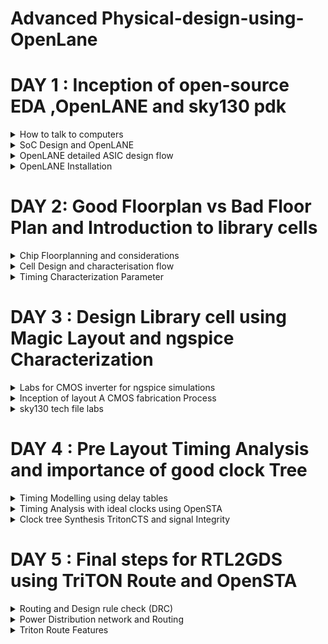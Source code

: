 # Advanced Physical-design-using-OpenLane


#  DAY 1 : Inception of open-source EDA ,OpenLANE and sky130 pdk

<details>
  <summary>
      How to talk to computers
  </summary>
  
  The QFN-48 package is a type of surface-mount integrated circuit (IC) package that is used in various electronic devices, including some Arduino-compatible microcontrollers and other components. "QFN" stands for "Quad Flat No-Lead," which describes the package's physical characteristics. Here's what some of these terms mean:

 **1. Quad:** The package has four sides or corners, typically with a lead or pad on each corner.

 **2. Flat:** The package has a flat bottom, which makes it suitable for surface-mount soldering onto a printed circuit board (PCB).

 **3. No-Lead:** Unlike traditional dual in-line packages (DIP) or surface-mount packages with visible leads or pins, QFN packages have no visible external leads or pins. Instead, they have small metal pads on the bottom of the package.

**4. 48:** The "48" in QFN-48 refers to the total number of pads or leads on the package. These pads are used for electrical connections between the IC and the PCB.

Arduino is an open-source electronics platform that uses a variety of microcontrollers. The choice of IC package depends on the specific microcontroller used on the Arduino board or module. Some Arduino-compatible boards may use microcontrollers in QFN-48 packages, among other package types.

The following figure shows the internal structure of the chip.

![Screenshot from 2023-09-16 18-23-07](https://github.com/Vartika-iiitb/Physical-design-using-OpenLane/assets/140998716/c7944e6a-764d-4a44-8cf2-ed59244fe561)

Inside a chip, you can find various components and structures, including:

**1. Pads:** Pads are the external connections on a chip. They are the interface between the chip and the external world. Pads can include input and output pins for connecting to other electronic components or devices, power supply pins for providing voltage to the chip, and ground pins for electrical reference.

**2. Core:** The core of a chip typically refers to the central processing unit (CPU) or the primary computational engine. In the context of microprocessors or microcontrollers, the core contains the arithmetic logic unit (ALU), control unit, and registers responsible for executing instructions and performing computations.

**3.  Die:** The term "die" refers to the individual silicon chip that is fabricated on a semiconductor wafer during the manufacturing process. A semiconductor wafer typically contains multiple identical dies, each of which can be cut out and packaged as a separate integrated circuit.

**4. RISC-V SoC:** A RISC-V System-on-Chip (SoC) is an integrated circuit that incorporates the RISC-V instruction set architecture (ISA) as its CPU core. RISC-V is an open-source and customizable ISA, and RISC-V SoCs are designed to meet specific application requirements, often including CPU cores, memory, peripherals, and I/O interfaces, all on a single chip.

**5. PLL (Phase-Locked Loop):** A PLL is a circuit within a chip that generates stable and precisely controlled clock signals. PLLs are crucial for synchronizing various components of a chip, ensuring that they operate at the correct frequencies and phases.

**6. DAC (Digital-to-Analog Converter):** A DAC is a circuit within a chip that converts digital signals (binary data) into analog voltages or currents. DACs are commonly used in audio applications, communication systems, and many other contexts where analog signals are required.

These components work together to enable the chip to perform its intended functions. The specific components and their configurations can vary significantly depending on the type and purpose of the chip. For example, a microcontroller chip may have a CPU core, memory, I/O ports, and analog-to-digital converters (ADCs) in addition to the components mentioned above, while a custom ASIC (Application-Specific Integrated Circuit) might have a completely different set of components tailored to a specific task or application.

**Introduction to RisC-V**

RISC-V (pronounced "risk-five") is an open-source instruction set architecture (ISA) for designing and building computer processors and related hardware components. It's named after the "Reduced Instruction Set Computing" (RISC) philosophy, which aims to simplify processor designs by using a smaller set of instructions that execute quickly and efficiently.

![Screenshot from 2023-09-16 18-36-36](https://github.com/Vartika-iiitb/Physical-design-using-OpenLane/assets/140998716/efe64a42-2531-4f17-86d4-cc9c5940bfa0)

**From Software Applications to Hardware**
  
In the realm of software applications, tasks are executed by the central processing unit (CPU) of a computer or device. Software programs provide instructions for the CPU to follow, and the CPU performs calculations, data processing, and various other operations based on these instructions. While software is flexible and can be updated easily, it may not always provide the highest level of performance or efficiency, especially for demanding or specialized tasks.

The benefits of this transition from software to hardware include faster execution of tasks, lower power consumption, and the ability to handle specialized workloads with greater efficiency. However, it also means that the functionality is fixed and less adaptable compared to software, which can be updated or changed more easily.

The Figure shown below shows the representation :

![Screenshot from 2023-09-16 18-40-16](https://github.com/Vartika-iiitb/Physical-design-using-OpenLane/assets/140998716/e4bc8336-ee32-4fff-b742-5c0a56dcbcf3)
</details>
<details>
  <summary>
SoC Design and OpenLANE
  </summary>
  
System-on-Chip (SoC) design is the process of creating integrated circuits that incorporate multiple electronic components, including microprocessors, memory, input/output interfaces, and more, all on a single chip. SoCs are used in a wide range of electronic devices, from smartphones and tablets to embedded systems and IoT devices.

OpenLANE is an open-source framework for designing digital ASICs (Application-Specific Integrated Circuits). It is a complete RTL (Register-Transfer Level) to GDSII (Graphic Data System II) flow for designing ASICs using open-source tools and libraries. Here's how OpenLANE relates to SoC design:
Design Flow: OpenLANE provides a comprehensive design flow for creating ASICs, which can include components like CPU cores, memory blocks, and various other digital circuits. The design flow covers the entire process, from specifying the chip's architecture in RTL code (usually written in hardware description languages like Verilog or VHDL) to producing the final GDSII layout for fabrication.

**1. Open Source:** One of the key features of OpenLANE is its open-source nature. This means that the entire design flow, including synthesis, placement, routing, and physical design steps, can be performed using freely available and community-supported tools and libraries. This openness reduces the barriers to entry for ASIC design and promotes collaboration within the hardware design community.

**2. Automated and Scriptable:** OpenLANE incorporates a wide range of automation and scripting capabilities. It can automate many of the tedious and error-prone tasks involved in ASIC design, such as synthesis, place and route, and optimization. Users can customize and script the flow to suit their specific requirements.

**3. Standard Cells and Libraries:** OpenLANE leverages standard cell libraries, which are collections of pre-designed and characterized digital logic cells (like AND gates, flip-flops, etc.) that are readily available for use in ASIC design. It also supports standard cell libraries from various foundries, allowing designers to target different fabrication technologies.

**4. OpenROAD Integration:** OpenLANE is part of the OpenROAD project, which aims to develop an open-source and automated RTL-to-GDSII digital ASIC design flow. OpenROAD includes tools for optimization, placement, and routing, and OpenLANE utilizes these tools to streamline the design process further.

**5. Community and Collaboration:** The open-source nature of OpenLANE encourages collaboration among hardware designers, researchers, and engineers. It has a growing user community, and contributions from various individuals and organizations are welcomed.

In summary, OpenLANE is a powerful open-source tool that simplifies the process of designing ASICs, including SoCs. It provides a complete and automated design flow, making it accessible to a broader range of users and promoting innovation in digital hardware design. This tool has the potential to accelerate the development of custom SoCs and other digital ASICs for a variety of applications.

![Screenshot from 2023-09-16 19-05-11](https://github.com/Vartika-iiitb/Physical-design-using-OpenLane/assets/140998716/3f4ede54-22ba-486b-a214-e573dd3dfdd8)

**1 RTL IP's(Register Transfer Level Intellectual Property)**
RTL IPs, or Register-Transfer Level Intellectual Properties, are pre-designed and pre-verified building blocks or functional modules for use in digital integrated circuit (IC) design. These IPs are created at the register-transfer level (RTL), which is a level of abstraction in hardware description languages like Verilog and VHDL that represents the behavior of a digital circuit in terms of registers and data transfers between them. RTL IPs are used to accelerate the design and development of complex digital systems and integrated circuits. RTL IPs significantly reduce development time and effort by providing verified and reusable building blocks for digital IC design. They are widely used in various industries, including consumer electronics, telecommunications, automotive, and industrial automation, to accelerate the design of complex digital systems and reduce time-to-market.

**2. EDA TOOLS**
EDA (Electronic Design Automation) tools are a category of software applications and tools used by electrical engineers and integrated circuit (IC) designers to design, simulate, verify, and analyze electronic systems and integrated circuits. These tools play a crucial role in the development and optimization of electronic hardware, ranging from individual components to complex systems. EDA tools are used in various stages of the design process, from concept to fabrication. EDA tools are indispensable in modern electronics design, as they streamline the design process, reduce design iterations, and help ensure the reliability and performance of electronic systems and integrated circuits. The choice of EDA tools depends on the specific requirements of the design project and the target application.

**3. PDK**
PDK stands for "Process Design Kit." It is a critical component in the development of integrated circuits (ICs) and refers to a collection of files, data, and models provided by a semiconductor foundry or manufacturing facility. The PDK serves as a bridge between the design tools and the foundry's fabrication process, enabling chip designers to create layouts and simulations that are compatible with the manufacturing process.

Here are the key components and functions of a Process Design Kit (PDK) in VLSI design:

**1.Technology Data:** The PDK includes detailed information about the foundry's manufacturing process, such as the specific fabrication steps, the materials used, and the electrical characteristics of the transistors and interconnects. This data is essential for designing circuits that will function correctly when fabricated.

**2. Design Rules:** Design rules are a set of constraints and guidelines that dictate how various elements of the chip (e.g., transistors, interconnects, and other structures) should be placed and sized to ensure manufacturability. The PDK provides design rule documents and data to help designers adhere to these constraints.

**3. Device Models:** PDKs include models for various electronic devices, such as transistors, diodes, and capacitors. These models describe how these devices behave electrically under different conditions, allowing designers to simulate and analyze the performance of their circuits accurately.

**4. Library Cells:** The PDK includes a library of standard cells, which are pre-designed building blocks commonly used in chip design. These cells include logic gates, flip-flops, multiplexers, and other components. Designers can use these cells to create their custom digital circuits.

The figure shown below depicts the flow:

![Screenshot from 2023-09-16 19-05-17](https://github.com/Vartika-iiitb/Physical-design-using-OpenLane/assets/140998716/698b6b22-612a-4e4c-b6d3-15c03b3a593b)


**Simplified RTL2GDS Flow**
The RTL2GDS (Register-Transfer Level to Graphic Data System) flow is a series of steps and processes involved in the design and manufacturing of integrated circuits (ICs). This flow takes a digital design described at the RTL (Register-Transfer Level) and transforms it into a physical layout that can be fabricated as an actual chip. Here are the key steps and components of the RTL2GDS flow:

**1. RTL Design:** The RTL design phase involves creating a high-level description of the digital circuit using hardware description languages (HDLs) like Verilog or VHDL. This description captures the functional behavior of the circuit, including the relationships between registers and data transfers.

**2. Synthesis:** In the synthesis step, the RTL code is transformed into a gate-level representation. Logic synthesis tools take the RTL description and map it to standard cells from a library (PDK, or Process Design Kit) provided by the semiconductor foundry. The output is a netlist that specifies how standard cells are interconnected.

**3. Floor Planning:** Floor planning involves determining the physical placement of various functional blocks within the chip. It considers factors like the size and aspect ratio of the chip, the location of the input/output (I/O) pads, and the placement of major components.

**4. Placement:** Placement tools take the synthesized netlist and assign specific locations for each standard cell on the chip. The goal is to optimize for factors like area, power, and signal delay.

**5. Clock Tree Synthesis (CTS):** CTS tools create a clock distribution network that ensures all flip-flops and registers receive a stable and synchronized clock signal. Clock skew (variation in clock arrival times) is minimized to maintain timing integrity.

**6. Routing:** The routing step involves determining how to connect the various components and standard cells while adhering to design rules and constraints. This process creates the physical wires (metal layers) that carry signals between different parts of the chip.

**7. Design for Manufacturing (DFM):** DFM techniques are employed to ensure that the chip design is manufacturable. This includes checks for lithography issues, density violations, and other manufacturing-related concerns.

**8. Static Timing Analysis (STA):** STA tools analyze the timing of the chip's paths to ensure that they meet the required performance specifications. Timing violations are flagged and resolved during this phase.

**9. Physical Verification:** Physical verification tools perform checks to ensure that the chip layout complies with design rules and specifications. This includes checks for design rule violations, antenna effects, and other physical issues.

**10. GDSII Generation:** GDSII is a standard file format used to represent the final chip layout in a graphical form. GDSII files are generated from the layout data.

**11. Tapeout:** The final GDSII files are submitted to the semiconductor foundry for fabrication. This step involves preparing the data for photolithography and the manufacturing process.

**12. Mask Generation:** The foundry uses the GDSII data to create photomasks, which are used to pattern the chip's layers during the semiconductor manufacturing process.

**13. Manufacturing:** The semiconductor fabrication process involves multiple steps, including photolithography, etching, implantation, and more, to create the physical silicon wafer with the desired integrated circuits.

**14. Packaging and Testing:** Once the wafers are manufactured, they are diced into individual chips, packaged, and tested to ensure functionality and quality.

The RTL2GDS flow is a complex and highly specialized process that requires expertise in digital design, semiconductor physics, and manufacturing. It is a critical part of bringing digital designs to life as physical integrated circuits used in various electronic devices and systems.

![Screenshot from 2023-09-17 02-20-53](https://github.com/Vartika-iiitb/Physical-design-using-OpenLane/assets/140998716/b16c3eda-7a5b-47e8-8127-478a143f9ba0)

</details>

<details>
  <summary>
    OpenLANE detailed ASIC design flow
  </summary>
  
OpenLane is an open-source RTL-to-GDSII (Register-Transfer Level to Graphic Data System) flow, which is a complete toolchain for designing and manufacturing integrated circuits. OpenLane automates many of the steps involved in ASIC (Application-Specific Integrated Circuit) design, such as synthesis, placement, routing, and physical verification. It's part of the broader open-source hardware movement and is designed to make ASIC design more accessible and affordable.
  On the other hand, Strive chipsets are a family of RISC-V System on Chips (SoCs) designed using the SkyWater 130nm process. RISC-V is an open standard instruction set architecture (ISA) based on established reduced instruction set computer (RISC) principles.


  striVe SoC family:
  
  ![Screenshot from 2023-09-17 02-40-28](https://github.com/Vartika-iiitb/Physical-design-using-OpenLane/assets/140998716/221b6c67-4454-4fcb-bdf7-5ae595b0b19f)

OpenLANE ASIC Flow:

1. RTL Synthesis, Technology Mapping, and Formal Verification:
Tools: Yosys (for RTL synthesis), ABC (for technology mapping and formal verification).

Static Timing Analysis:
Tool: OpenSTA (for static timing analysis).

Floor Planning:
Tools: init_fp (initial floorplanning), ioPlacer (I/O placement), pdn (power distribution network planning), tapcell (tap cell insertion).

Placement:
Tools: RePLace (global placement), Resizer (optional for resizing cells), OpenPhySyn (formerly used for placement), OpenDP (detailed placement).

Clock Tree Synthesis:
Tool: TritonCTS (for clock tree synthesis).

Fill Insertion:
Tools: OpenDP (for filler placement).

Routing:
Global Routing: FastRoute or CU-GR (formerly used).
Detailed Routing: TritonRoute (for detailed routing) or DR-CU (formerly used).

SPEF Extraction:
Tools: OpenRCX (or SPEF-Extractor, formerly used) for Standard Parasitic Exchange Format (SPEF) extraction.

GDSII Streaming Out:
Tools: Magic and KLayout (for viewing and editing GDSII files).

Design Rule Checking (DRC) Checks:
Tools: Magic and KLayout (for DRC checks).

Layout vs. Schematic (LVS) Check:
Tool: Netgen (for LVS checks).

Antenna Checks:
Tool: Magic (for antenna checks).

Circuit Validity Checker:
Tool: CVC (for circuit validity checking).

These open-source tools, when used collectively, provide a complete and automated ASIC design and verification flow through OpenLane.

The fig shown below depicts the OpenLANE ASIC Flow:

![Screenshot from 2023-09-17 02-51-28](https://github.com/Vartika-iiitb/Physical-design-using-OpenLane/assets/140998716/6edc6730-1a1c-4ebd-8ef9-942f6d899c2c)

</details>
<details>
  <summary>
    OpenLANE Installation
  </summary>
  
**Steps to Install OpenLANE**

  ```
  cd $HOME
sudo apt-get update
sudo apt-get upgrade
sudo apt install -y build-essential python3 python3-venv python3-pip make git

```
Invoking OpenLANE
```


cd ~/OpenLane
make mount
./flow.tcl -interactive
package require openlane 0.9
prep -design picorv32a
run_synthesis

```

Steps to install docker:

```
sudo apt-get remove docker docker-engine docker.io containerd runc
# Installation of requirements
sudo apt-get update
sudo apt-get install \
   ca-certificates \
   curl \
   gnupg \
   lsb-release
# Add the keyrings of docker
sudo mkdir -p /etc/apt/keyrings
curl -fsSL https://download.docker.com/linux/ubuntu/gpg | sudo gpg --dearmor -o /etc/apt/keyrings/docker.gpg
# Add the package repository
echo \
   "deb [arch=$(dpkg --print-architecture) signed-by=/etc/apt/keyrings/docker.gpg] https://download.docker.com/linux/ubuntu \
   $(lsb_release -cs) stable" | sudo tee /etc/apt/sources.list.d/docker.list > /dev/null
# Update the package repository
sudo apt-get update

# Install Docker
sudo apt-get install docker-ce docker-ce-cli containerd.io docker-compose-plugin

# Check for installation
sudo docker run hello-world

```

Fig below shows the installation:

![Screenshot from 2023-09-17 11-44-41](https://github.com/Vartika-iiitb/Physical-design-using-OpenLane/assets/140998716/8dbe291f-7c57-4d8d-b984-b4cebaa73def)

For run synthesis:
![Screenshot from 2023-09-17 11-47-07](https://github.com/Vartika-iiitb/Physical-design-using-OpenLane/assets/140998716/cb22d155-1f26-4e7b-9cb5-0b8d70d469d8)

</details>

# DAY 2: Good Floorplan vs Bad Floor Plan and Introduction to library cells
<details>
  <summary>
    Chip Floorplanning and considerations
  </summary>
  
   **Core**
   The width of the core typically refers to the physical size or dimensions of the central processing unit (CPU) or processor core within a microchip. It is usually measured in nanometers (nm) or micrometers (µm). For example, you might hear about a "14nm core" or a "7nm core," indicating the feature size of the core's transistors.
The height of the core is not commonly referred to in the same way as the width. Instead, the core's size is usually described in terms of its area, which is determined by multiplying its width and height.

**Die**
The width of the die is typically the physical measurement of the semiconductor wafer after all the individual ICs (integrated circuits) have been fabricated on it but before they are cut apart. Die widths can vary significantly depending on the specific manufacturing process and the design of the chips being produced. They can range from a few millimeters to several centimeters or more.

Similar to the core, the height of the die is not a common parameter of discussion. Instead, the die's size is often described in terms of its area, which is the product of its width and height.

The fig shown below shows the representation:

![Screenshot from 2023-09-17 13-02-05](https://github.com/Vartika-iiitb/Physical-design-using-OpenLane/assets/140998716/8d6550e2-42b0-4a7c-bc3e-2a174ba60046)

  **Utilization Factor**
  
  In the context of ASIC (Application-Specific Integrated Circuit) design, the term "utilization factor" refers to the ratio of the occupied area of the chip to the total available silicon area on the semiconductor wafer. It is often expressed as a percentage. The utilization factor provides insight into how efficiently the chip's resources, including logic gates, memory cells, and other components, are used within the available silicon real estate.

Here's how to calculate the utilization factor:

Utilization Factor (%) = (Occupied Silicon Area / Total Silicon Area) x 100

Fig below shows the utilization Factor:

![Screenshot from 2023-09-17 12-55-02](https://github.com/Vartika-iiitb/Physical-design-using-OpenLane/assets/140998716/070e4c6f-1a28-4249-b3ce-e42b5317a3e4)



**Aspect ratio**
 Aspect ratio will decide the size and shape of the chip. It is the ratio between horizontal routing resources to vertical routing resources (or) ratio of height and width. Aspect ratio = width/height.Aspect ratio of 1 signifies that the die is of square shape and any other value other than 1 signifies that the die is rectangular shape.

 **Preplaced cells**
 Preplaced cells, often referred to as "macrocells" or "hard macros," are fixed or predefined blocks of logic or functional units within the layout of an integrated circuit (IC) or an ASIC (Application-Specific Integrated Circuit). Unlike standard cells, which are synthesized and placed automatically during the design process, preplaced cells are manually positioned and sized by the chip designer. These cells are typically used for specific, well-defined functions and are placed in critical areas of the chip layout to meet certain design objectives.Pre-placed cells are often used for critical components of a design, such as memory blocks, analog modules, or specialized digital circuits that need to be precisely located to meet performance, power, or area constraints. Placing them manually ensures that they are in the optimal positions for meeting these requirements.In large and complex chip designs, pre-placed cells can be used to create a hierarchical structure, where certain functional blocks or subsystems are pre-placed and interconnected. This approach simplifies the overall design process and allows for better management of the design's complexity.

![Screenshot from 2023-09-17 14-31-18](https://github.com/Vartika-iiitb/Physical-design-using-OpenLane/assets/140998716/56defa42-ed58-486a-ab7b-0eefb33bebe4)

**Decoupling Capacitor**

![Screenshot from 2023-09-17 14-33-36](https://github.com/Vartika-iiitb/Physical-design-using-OpenLane/assets/140998716/5484fa44-8024-41bf-bd4f-38fb1fce0dfb)

**Noise Margin**

![Screenshot from 2023-09-17 14-36-06](https://github.com/Vartika-iiitb/Physical-design-using-OpenLane/assets/140998716/7cd9658c-2095-4d76-b8b7-373c8e1d46a9)

Noise margin, in the context of ASIC (Application-Specific Integrated Circuit) design, refers to the amount of noise or voltage fluctuations that a digital logic gate or circuit can tolerate while still correctly recognizing logic levels (0 or 1). It is an essential consideration in the design of digital circuits to ensure reliable operation in real-world conditions where noise and variations in supply voltage can occur. Noise margin is typically expressed in volts and can be categorized into two main types: high noise margin (NMH) and low noise margin (NML).

High Noise Margin (NMH): NMH is the maximum voltage noise that can be added to the HIGH (logic 1) level of a digital signal without causing the gate to misinterpret it as a LOW (logic 0) level. In other words, it represents the tolerance of the gate to noise on the high side.

NMH = VOH - VIH

VOH: The minimum output voltage for a logic HIGH.
VIH: The minimum input voltage that the gate recognizes as a logic HIGH.
Low Noise Margin (NML): NML is the maximum voltage noise that can be added to the LOW (logic 0) level of a digital signal without causing the gate to misinterpret it as a HIGH (logic 1) level. It represents the tolerance of the gate to noise on the low side.

NML = VIL - VOL

VIL: The maximum input voltage that the gate recognizes as a logic LOW.
VOL: The maximum output voltage for a logic LOW.
The difference between NMH and NML indicates the margin of safety against noise in a digital circuit. A larger noise margin provides better immunity to noise and ensures more reliable operation. Designers typically aim to maximize both NMH and NML to create robust digital circuits.

Noise margin is influenced by various factors, including:

Threshold voltage (VTH) of the transistors used in the logic gates.
Supply voltage (VDD) and ground voltage (GND) levels.
Variation in environmental conditions, such as temperature and voltage fluctuations.
Process variations during chip manufacturing.
To ensure proper noise margin in ASIC design, designers must consider these factors and select appropriate transistor sizes, supply voltage levels, and design techniques. Additionally, performing noise margin analysis and simulation during the design phase helps identify potential issues and allows for adjustments to improve circuit robustness in noisy environments.

In summary, noise margin in ASIC design quantifies the tolerance of digital logic gates to noise and voltage fluctuations. High noise margin ensures reliable operation and immunity to noise-induced errors in digital circuits.

**Power Planning**
Power planning, in the context of integrated circuit (IC) design, is a critical step in the process of ensuring that the chip operates reliably while managing power consumption efficiently. It involves the strategic distribution and management of power supply networks, as well as the control of power domains and voltage levels within the chip. The primary goals of power planning are to provide stable power delivery to all components, minimize power dissipation, and avoid voltage drop issues.

**Pin Placement**
Pin placement, in the context of integrated circuit (IC) design, refers to the strategic placement of input and output (I/O) pins or pads on the chip's physical layout. This process is crucial for ensuring proper connectivity between the chip and external devices, such as other chips, connectors, or printed circuit boards (PCBs). Effective pin placement is essential for achieving electrical, mechanical, and manufacturing objectives in IC design.

**Floorplan using OpenLANE**

```
run_floorplan
```

![Screenshot from 2023-09-17 11-48-26](https://github.com/Vartika-iiitb/Physical-design-using-OpenLane/assets/140998716/7ad02b3e-5d06-45c7-97a9-34b4fddda932)

Magic is invoked after moving to the floorplan directory:

```
magic  /home/vartika/.volare/sky130A/libs.tech/magic/sky130A.tech lef read ../../tmp/merged.min.lef def read picorv32.def

```
Below is the representation:

![Screenshot from 2023-09-17 11-48-26](https://github.com/Vartika-iiitb/Physical-design-using-OpenLane/assets/140998716/6742936d-a721-4ebf-a6f4-f0e5d6030d0e)

**Initial Place Design**

**Library Binding and placement**

Netlist binding and Initial Placement

1. All the logic cells in the netlist are visualised as physical cells with a defined width and height for design
2. A library has all the physical cells with each logic functionality with timing and area information.
3. Library also has different physical variants of logic cells
4. The logic cells of the generated netlist should not be placed over the pre-placed cells.

**Optimized placement**

1. Logic cells are placed such that they are close to their respective inputs on the die.
2. Optimized placement is done by placing, input flop close to the input port and output close to the output port.
3. We estimate the wire length and capacitance and based on that we insert repeaters, if there is a long path from the input port to the flipflop
4. Slew is dependent on the capacitance value, higher is the capacitance more is the slew.
5. If the distance between the input port and flip-flop is not sufficient to maintain the signal integrity, we add buffers/repeaters in the path to reproduce 
   input signal through the path without any loss of signal.
6. The cells which work at very high frequency are made sure to be placed together, so that there is no delay produced from the wires between the logic cells.

   **Optimized cell and routed cell**
   
   ![Screenshot from 2023-09-17 14-52-24](https://github.com/Vartika-iiitb/Physical-design-using-OpenLane/assets/140998716/b491695f-d550-476d-9397-ac1aec7e5087)

**Placement**
Placement in openlane occurs in two stages:

1. Global Placement: It finds optimal position for all cells which may not be legal and cells may overlap. Optimization is done through reduction of half parameter wire length[HPWL]. Overlap parameter should also reduce while we run placement.
2. Detailed Placement: It alters the position of cells placed in the global placement step to legalise them
use :

```
  run_placement
```
To view Placement:

```
  cd ~/OpenLane/designs/picorv32a/runs/RUN_2023.09.14_10.50.04/results/placement
  magic -T /home/vartika/.volare/sky130A/libs.tech/magic/sky130A.tech lef read ../../tmp/merged.nom.lef def read picorv32.def &
```

![Screenshot from 2023-09-17 11-53-09](https://github.com/Vartika-iiitb/Physical-design-using-OpenLane/assets/140998716/9e1328e4-06ae-416c-91df-856a0c5c1c2e)


![Screenshot from 2023-09-17 11-55-14](https://github.com/Vartika-iiitb/Physical-design-using-OpenLane/assets/140998716/ea6cbdbf-4b37-4235-b877-bf224d8d3122)

![Screenshot from 2023-09-17 11-56-30](https://github.com/Vartika-iiitb/Physical-design-using-OpenLane/assets/140998716/7c77732a-8eb9-44be-90d5-09c8be776210)

**Cell Design Flow**

The cell design flow in ASIC (Application-Specific Integrated Circuit) design refers to the process of designing and creating standard cells, which are the fundamental building blocks of digital integrated circuits. Standard cells are pre-designed, reusable modules that include basic logic gates, flip-flops, latches, and other components. They play a crucial role in digital IC design, allowing designers to create complex digital circuits efficiently. The cell design flow typically involves the following steps:

1. Specification and Requirements:

1.1 Define the functional requirements for the standard cell library.
1.2 Determine the target technology node, voltage levels, and other design parameters.
1.3 Specify the library's logical and electrical characteristics, including cell types, drive strengths, and functionality.

2. Cell Architecture and Cell Library Definition:

2.1 Define the architecture of the standard cells, including the height and width of each cell, the number of input and output pins, and the arrangement of internal transistors.
2.2 Create a library of cell templates with different functionalities and drive strengths, ranging from basic gates to more complex functions.
Schematic Design:

3. Create schematic diagrams for each standard cell in the library.
3.1Design and layout the internal logic gates, interconnections, and transistors to implement the desired functionality.
3.2 Ensure that the cells adhere to the specified logical and electrical characteristics.
   
4. Simulation and Verification:
4.1 Simulate the standard cell designs using electronic design automation (EDA) tools and digital simulators.
4.2 Verify that the cells meet timing constraints, operate correctly, and adhere to logical and electrical specifications.
4.3 Perform static timing analysis (STA) to assess the cell's performance under various conditions.
   
5. Layout Design:
   
5.1 Generate the physical layout of each standard cell, considering the placement and sizing of transistors, routing of metal layers, and adherence to design rules.
5.2 Follow foundry-specific design rules and guidelines to ensure manufacturability.
5.3 Implement DFM (Design for Manufacturability) techniques to improve the manufacturability of the cells.

6. Extraction and Modeling:

6.1 Extract parasitic capacitance and resistance information from the layout.
6.2 Create models (e.g., timing, power, and noise models) for the standard cells based on the extracted data.

7. Characterization:

7.1 Characterize the standard cells by measuring their electrical characteristics, such as timing, power consumption, and noise sensitivity.
7.2 Generate libraries of timing models for use in digital synthesis and static timing analysis.

8. Quality Assurance and Testing:

8.1 Perform extensive testing and verification to ensure that the standard cells meet the specified requirements and adhere to design and manufacturing rules.
8.2 Address any issues, optimize cell designs, and update the library as needed.

9. Documentation:

9.1 Create comprehensive documentation for each standard cell, including datasheets, functional descriptions, and usage guidelines.
9.2 Document the library's logical and electrical characteristics for designers' reference.

10. Integration into the Design Flow:

10.1 Integrate the standard cell library into the broader ASIC design flow, making it available for digital design and synthesis tools.
10.2 Ensure that the library is compatible with industry-standard EDA tools and design methodologies.
10.3 The cell design flow is a fundamental part of ASIC design, providing designers with a library of well-characterized and verified building blocks that can be used to construct complex digital circuits efficiently. The quality and performance of the standard cell library have a significant impact on the overall success of an ASIC design project.

The fig shown below shows the Cell design flow:

![Screenshot from 2023-09-17 15-01-40](https://github.com/Vartika-iiitb/Physical-design-using-OpenLane/assets/140998716/c3fb1380-1c61-48af-9b5f-77f1308009f8)

![Screenshot from 2023-09-17 15-08-42](https://github.com/Vartika-iiitb/Physical-design-using-OpenLane/assets/140998716/45bbde36-71a6-4019-b18a-a26153e3fdae)

![Screenshot from 2023-09-17 15-08-47](https://github.com/Vartika-iiitb/Physical-design-using-OpenLane/assets/140998716/0401b3c4-7a8d-409a-a9d2-c5545da5735b)

![Screenshot from 2023-09-17 15-09-03](https://github.com/Vartika-iiitb/Physical-design-using-OpenLane/assets/140998716/7179f8b0-23d7-4614-a36c-5f5443668c38)

The stick diagram for the following is shown below:

![Screenshot from 2023-09-17 15-10-41](https://github.com/Vartika-iiitb/Physical-design-using-OpenLane/assets/140998716/244a22ef-143d-4eeb-af6b-7f6768b586d4)

</details>

<details>
  <summary>
    Cell Design and characterisation flow
  </summary>
  All the standard cells used in the design are placed in a library. We get a variant of standard cells in terms of functionality, area and power.
Each cell goes through cell design flow before being used in our design.

  **Characterisation Flow**
  Characterization in VLSI refers to the process of analyzing and documenting the electrical behavior of electronic components, such as transistors, logic gates, memory cells, and standard cells, under various operating conditions. Characterization is essential for accurate circuit simulation and helps ensure that integrated circuits (ICs) meet their performance, power, and timing requirements.
1. Read in the model files
2. Read the extracted spice netlist
3. Recognize behaviour of the model
4. Read the sub-circuits of inverter
5. Attach necessary power source (Vdd, GND)
6. Apply the stimulus
7. Provide necessary output capacitance
8. Provide simulation command

   ![Screenshot from 2023-09-17 15-19-51](https://github.com/Vartika-iiitb/Physical-design-using-OpenLane/assets/140998716/337d10d7-f7df-496e-a5c6-56c97f86d5b9)

The following fig shown below shows the Characterization Flow:

![Screenshot from 2023-09-17 15-16-44](https://github.com/Vartika-iiitb/Physical-design-using-OpenLane/assets/140998716/80925a34-10f5-4793-a001-0fd0741b57fb)

![Screenshot from 2023-09-17 15-16-52](https://github.com/Vartika-iiitb/Physical-design-using-OpenLane/assets/140998716/ecdde2cf-84ef-446a-ab32-826b754b59cc)

</details>
<details>
  <summary>
    Timing Characterization Parameter
  </summary>
  The Timing Threshold Definitions:
  
  ![Screenshot from 2023-09-17 15-23-16](https://github.com/Vartika-iiitb/Physical-design-using-OpenLane/assets/140998716/28c1a1e0-0229-41ef-9ca7-ddda17fe0ae2)

**Propagation Delay**
 The time difference between when the transitional input reaches 50% of its final value and when the output reaches 50% of its final value.

![Screenshot from 2023-09-17 15-23-27](https://github.com/Vartika-iiitb/Physical-design-using-OpenLane/assets/140998716/8c644640-6cc7-4203-bc1b-4627b37f9924)

**Transition Time**
 Transition time is known as time needed to a signal to rise from 10% to 90% or to fall from 90% to 10%. The former is called rise time and later is known as fall time.

![Screenshot from 2023-09-17 15-23-41](https://github.com/Vartika-iiitb/Physical-design-using-OpenLane/assets/140998716/2ff3ea82-53ed-4f33-bffe-b12bbef8951f)

```
rise delay =  time(out_fall_thr) - time(in_rise_thr)

Propagation delay = time(out_thr) - time(in_thr)

Fall transition time: time(slew_high_fall_thr) - time(slew_low_fall_thr)

Rise transition time: time(slew_high_rise_thr) - time(slew_low_rise_thr)
```

</details>

# DAY 3 : Design Library cell using Magic Layout and ngspice Characterization 

<details>
  <summary>
    Labs for CMOS inverter for ngspice simulations
  </summary>
  
  **Inverter**
  A CMOS inverter, short for Complementary Metal-Oxide-Semiconductor inverter, is a fundamental digital electronic circuit that performs the basic logical operation of inversion. In other words, it takes an input signal and produces an output signal that is the logical complement of the input. If the input is high (logic 1), the output will be low (logic 0), and vice versa.

The input signal is applied to the gate terminals of both the NMOS and PMOS transistors. The output is taken from the connection point (the drain of NMOS and the source of PMOS) between these two transistors.

NMOS Operation: When the input is logic high (1), the NMOS transistor turns on because a positive voltage is applied to its gate. This establishes a low-resistance path between the output and ground, causing the output to be pulled to logic low (0).

PMOS Operation: Conversely, when the input is logic low (0), the PMOS transistor turns on because a low voltage is applied to its gate. This establishes a low-resistance path between the output and the power supply voltage (VDD), causing the output to be pulled to logic high (1).

The following fig shows the CMOS Inverter with it's respective nodes:

![Screenshot from 2023-09-17 15-35-16](https://github.com/Vartika-iiitb/Physical-design-using-OpenLane/assets/140998716/d891cb52-592e-45b3-974b-22c80dc0b30c)

The following fig shows the spicedeck Simulation:

![Screenshot from 2023-09-17 15-36-23](https://github.com/Vartika-iiitb/Physical-design-using-OpenLane/assets/140998716/735f1fb9-3d19-4ca2-9421-ba9f3d1b29de)



</details>
<details>
  <summary>
    Inception of layout A CMOS fabrication Process
  </summary>
  
  **The output of 16 mask CMOS process**
  
  ![Screenshot from 2023-09-17 22-22-55](https://github.com/Vartika-iiitb/Physical-design-using-OpenLane/assets/140998716/d2dbc504-4ca0-4303-9127-3978b153dde8)

 **Basic layers layout and LEF using inverter**
 
1. We see the layers which are required for CMOS inverter from the layout.
2. Gates of both PMOS and NMOS are connected together and fed to input, NMOS source connected to ground(here, VGND), PMOS source is connected to VDD(here, VPWR)
3. Drains of PMOS and NMOS are connected together and fed to output(here, Y).
4. The First layer in skywater130 is localinterconnect layer(locali) , above that metal 1 is purple color and metal 2 is pink color.

</details>

<details>
  <summary>
    sky130 tech file labs
  </summary>
  The model file for the same is shown below:

```
* SPICE 3f5 Level 8, Star-HSPICE Level 49, UTMOST Level 8

.lib cmos_models 
* DATE: Feb 23/01
* LOT: T0BM                  WAF: 07
* Temperature_parameters=Default
.MODEL nmos  NMOS (                                LEVEL   = 49
+VERSION = 3.1            TNOM    = 27             TOX     = 5.8E-9
+XJ      = 1E-7           NCH     = 2.3549E17      VTH0    = 0.3907535
+K1      = 0.4376003      K2      = 8.265151E-3    K3      = 4.214601E-3
+K3B     = -3.7220937     W0      = 2.517345E-6    NLX     = 2.310668E-7
+DVT0W   = 0              DVT1W   = 0              DVT2W   = 0
+DVT0    = 0.2411602      DVT1    = 0.3707226      DVT2    = -0.5
+U0      = 316.5922683    UA      = -9.89493E-10   UB      = 2.154013E-18
+UC      = 2.474632E-11   VSAT    = 1.254499E5     A0      = 1.2735648
+AGS     = 0.2428704      B0      = 2.579719E-8    B1      = -1E-7
+KETA    = 4.87168E-4     A1      = 0              A2      = 0.5196633
+RDSW    = 120            PRWG    = 0.5            PRWB    = -0.2
+WR      = 1              WINT    = 2.357855E-8    LINT    = 1.210018E-9
+DWG     = 2.292632E-9
+DWB     = -9.94921E-10   VOFF    = -0.1039771     NFACTOR = 1.3905578
+CIT     = 0              CDSC    = 2.4E-4         CDSCD   = 0
+CDSCB   = 0              ETA0    = 3.894977E-3    ETAB    = 7.800632E-4
+DSUB    = 0.0307944      PCLM    = 1.7312397      PDIBLC1 = 0.999135
+PDIBLC2 = 4.850036E-3    PDIBLCB = -0.0866866     DROUT   = 0.8612131
+PSCBE1  = 7.995844E10    PSCBE2  = 1.457011E-8    PVAG    = 0.0099984
+DELTA   = 0.01           RSH     = 5              MOBMOD  = 1
+PRT     = 0              UTE     = -1.5           KT1     = -0.11
+KT1L    = 0              KT2     = 0.022          UA1     = 4.31E-9
+UB1     = -7.61E-18      UC1     = -5.6E-11       AT      = 3.3E4
+WL      = 0              WLN     = 1              WW      = -1.22182E-16
+WWN     = 1.2127         WWL     = 0              LL      = 0
+LLN     = 1              LW      = 0              LWN     = 1
+LWL     = 0              CAPMOD  = 2              XPART   = 0.4
+CGDO    = 3.11E-10       CGSO    = 3.11E-10       CGBO    = 1E-12
+CJ      = 1.741905E-3    PB      = 0.9876681      MJ      = 0.4679558
+CJSW    = 3.653429E-10   PBSW    = 0.99           MJSW    = 0.2943558
+CF      = 0              PVTH0   = -0.01          PRDSW   = 0
+PK2     = 2.589681E-3    WKETA   = -1.866069E-3   LKETA   = -0.0166961      )
*
.MODEL pmos  PMOS (                                LEVEL   = 49
+VERSION = 3.1            TNOM    = 27             TOX     = 5.8E-9
+XJ      = 1E-7           NCH     = 4.1589E17      VTH0    = -0.583228
+K1      = 0.5999865      K2      = 6.150203E-3    K3      = 0
+K3B     = 3.6314079      W0      = 1E-6           NLX     = 1E-9
+DVT0W   = 0              DVT1W   = 0              DVT2W   = 0
+DVT0    = 2.8749516      DVT1    = 0.7488605      DVT2    = -0.0917408
+U0      = 136.076212     UA      = 2.023988E-9    UB      = 1E-21
+UC      = -9.26638E-11   VSAT    = 2E5            A0      = 0.951197
+AGS     = 0.20963        B0      = 1.345599E-6    B1      = 5E-6
+KETA    = 0.0114727      A1      = 3.851541E-4    A2      = 0.614676
+RDSW    = 1.496983E3     PRWG    = -0.0440632     PRWB    = -0.2945454
+WR      = 1              WINT    = 7.879211E-9    LINT    = 2.894523E-8
+DWG     = -1.112097E-8
+DWB     = 9.815716E-9    VOFF    = -0.1204623     NFACTOR = 1.2259401
+CIT     = 0              CDSC    = 2.4E-4         CDSCD   = 0
+CDSCB   = 0              ETA0    = 0.3325261      ETAB    = -0.0623452
+DSUB    = 0.9206875      PCLM    = 0.833903       PDIBLC1 = 9.948506E-4
+PDIBLC2 = 0.0191187      PDIBLCB = -1E-3          DROUT   = 0.9938581
+PSCBE1  = 2.887413E10    PSCBE2  = 8.325891E-9    PVAG    = 0.8478443
+DELTA   = 0.01           RSH     = 3.6            MOBMOD  = 1
+PRT     = 0              UTE     = -1.5           KT1     = -0.11
+KT1L    = 0              KT2     = 0.022          UA1     = 4.31E-9
+UB1     = -7.61E-18      UC1     = -5.6E-11       AT      = 3.3E4
+WL      = 0              WLN     = 1              WW      = 0
+WWN     = 1              WWL     = 0              LL      = 0
+LLN     = 1              LW      = 0              LWN     = 1
+LWL     = 0              CAPMOD  = 2              XPART   = 0.4
+CGDO    = 2.68E-10       CGSO    = 2.68E-10       CGBO    = 1E-12
+CJ      = 1.864957E-3    PB      = 0.976468       MJ      = 0.4614408
+CJSW    = 3.118281E-10   PBSW    = 0.6870843      MJSW    = 0.3021929
+CF      = 0              PVTH0   = 6.397941E-3    PRDSW   = 30.410214
+PK2     = 2.100359E-3    WKETA   = 5.428923E-3    LKETA   = -0.0111599      )
*
.endl
```
Here is the cmos.cir file:

![Screenshot from 2023-09-17 19-33-20](https://github.com/Vartika-iiitb/Physical-design-using-OpenLane/assets/140998716/9c52bb2f-c242-4ae6-bc87-58c07201ee01)

Following Command have been used to run and execute ngspice:

```
source cmos.cir
run
setplot
set the dc plot
display
plot out vs in
```

![Screenshot from 2023-09-17 19-32-58](https://github.com/Vartika-iiitb/Physical-design-using-OpenLane/assets/140998716/37fb50ed-7fb6-465c-9314-052f083de012)

Now if we increase the width of PMOS W = 0.9375, observe the changes:

![Screenshot from 2023-09-17 19-32-58](https://github.com/Vartika-iiitb/Physical-design-using-OpenLane/assets/140998716/822a5df2-a544-42ef-b870-f2b50f7d9f54)

Here is the cmos.cir file:

![Screenshot from 2023-09-17 19-33-20](https://github.com/Vartika-iiitb/Physical-design-using-OpenLane/assets/140998716/b66d4e20-b1f9-4063-9efb-b631a919b47e)



![Screenshot from 2023-09-17 19-33-47](https://github.com/Vartika-iiitb/Physical-design-using-OpenLane/assets/140998716/9aa73ddc-b7aa-4049-be07-643819c8cce7)

out vs time graph is shown below:

![Screenshot from 2023-09-17 19-45-45](https://github.com/Vartika-iiitb/Physical-design-using-OpenLane/assets/140998716/ab1348c0-3ca1-41d5-b382-4a54fc04c942)

out vs time vs in graph is shown below:

![Screenshot from 2023-09-17 19-47-34](https://github.com/Vartika-iiitb/Physical-design-using-OpenLane/assets/140998716/e2962353-94d6-4c89-be51-79102ad89ac4)


The zoomed in graph for the previous one is shown below:

![Screenshot from 2023-09-17 19-49-20](https://github.com/Vartika-iiitb/Physical-design-using-OpenLane/assets/140998716/6dd307ae-a722-4e53-8643-3c8a0a327642)


First git clone the vsdstdcelldesign repository using below command :
```
git clone https://github.com/nickson-jose/vsdstdcelldesign
```
There will be sky130_inv.mag file

Use the sky130A.tech file from the libs folder when you are running the magic.

To run the layout design in magic use the below command :

```
magic -T sky130A.tech sky130_inv.mag &
```

![Screenshot from 2023-09-17 19-15-06](https://github.com/Vartika-iiitb/Physical-design-using-OpenLane/assets/140998716/0cdaa1f0-7408-4ec0-8d9a-450b4a0d965a)

![Screenshot from 2023-09-17 19-15-53](https://github.com/Vartika-iiitb/Physical-design-using-OpenLane/assets/140998716/20fed668-9df9-43ca-a449-dde89437f34f)

![Screenshot from 2023-09-17 22-45-37](https://github.com/Vartika-iiitb/Physical-design-using-OpenLane/assets/140998716/1a00f0f5-352a-4aed-9ae2-610693630855)


Now to extract it to spice use below command in magic terminal :
```
ext2spice
```
It will create sky130_inv.spice file :

![Screenshot from 2023-09-17 20-11-17](https://github.com/Vartika-iiitb/Physical-design-using-OpenLane/assets/140998716/0b7a92d7-3324-4d64-bf07-9bcc11108fc5)

Now include the pshort.lib and nshort.lib libraries and modified the models.

Then pulse is given in which format is below:

PULSE(V1 V2 Tdelay Trise Tfall Ton Tperiod Ncycles)

Below is the modified spice file:

![Screenshot from 2023-09-17 20-20-37](https://github.com/Vartika-iiitb/Physical-design-using-OpenLane/assets/140998716/7462dbb0-91e1-4866-8114-cca0fb6fe3d5)

Executing it in ngspice:

![Screenshot from 2023-09-17 22-57-25](https://github.com/Vartika-iiitb/Physical-design-using-OpenLane/assets/140998716/0f6e2240-438a-4f6c-aaf7-34692e7fcd4b)

</details>

# DAY 4 : Pre Layout Timing Analysis and importance of good clock Tree
<details>
  <summary>
    Timing Modelling using delay tables
  </summary>

Convert grid into Track info


  ![Screenshot from 2023-09-18 00-36-09](https://github.com/Vartika-iiitb/Physical-design-using-OpenLane/assets/140998716/9d02bc81-8ffd-4132-ba0d-a2a93bfc292c)

 key criterion outlined in the tracks.info specification is that ports must be positioned at the juncture of both horizontal and vertical tracks. Specifically, when dealing with the CMOS Inverter, ports A and Y are designated to reside within the li1 layer. It is imperative to guarantee that these ports are indeed situated precisely at the intersection of horizontal and vertical tracks.Below is the command:

```
grid 0.46um 0.34um 0.23um 0.17um
```
The following fig shows the grid representation:

![Screenshot from 2023-09-18 00-39-30](https://github.com/Vartika-iiitb/Physical-design-using-OpenLane/assets/140998716/c19b1d70-c880-429e-813a-0a35549317a1)

The subsequent step in the process involves the extraction of the LEF file for the completed layout of the cell. This crucial step is essential to facilitate the placement and routing tools effectively. It necessitates the precise specification of characteristics and definitions for the cell's pins. Ports, which represent the declared PINs of the macro, are encapsulated within a cell and are formatted as a macro cell in LEF files. Our primary objective is to generate an LEF file in a predefined format based on a given configuration, such as a straightforward CMOS inverter. To accomplish this, the initial task is to meticulously define each port and allocate the appropriate class and use attributes to each one.

To establish the port configuration, you can utilize the Magic console, and here's a detailed breakdown of the steps involved:

Begin by opening the Magic Layout window.

Source the .mag file associated with your design, in this case, the inverter layout.

Navigate to the "Edit" menu and select "Text." This action will prompt a dialogue box to appear.

Within the dialogue box, double-click on the letter 'S' located at the I/O labels on the layout.

You will notice that the text field automatically populates with the appropriate string name and size for the port.

To finalize the port definition, ensure that the "Port enable" checkbox is selected, indicating that this element functions as a port. Additionally, make sure that the "Default" checkbox remains unchecked.

Your port configuration is now set up as illustrated in the figure.

![Screenshot from 2023-09-18 00-41-05](https://github.com/Vartika-iiitb/Physical-design-using-OpenLane/assets/140998716/d3abdf44-bcd6-4ad2-b017-7b883832b21b)

![Screenshot from 2023-09-18 00-41-36](https://github.com/Vartika-iiitb/Physical-design-using-OpenLane/assets/140998716/a9ffe778-3baf-4664-b939-f0e2e77b86f6)

```
port A class input
port A use signal

port Y class output
port Y use signal

port VPWR class inout
port VPWR use power

port VGND class inout
port VPWR use ground
```

![Screenshot from 2023-09-18 00-46-03](https://github.com/Vartika-iiitb/Physical-design-using-OpenLane/assets/140998716/8ba212d6-77d6-40a3-92ab-7c255ee8cce8)

Custom cells to penLANE flow:

```

# Design
set ::env(DESIGN_NAME) "picorv32a"

set ::env(VERILOG_FILES) "$::env(DESIGN_DIR)/src/picorv32a.v"

set ::env(CLOCK_PORT) "clk"
set ::env(CLOCK_NET) $::env(CLOCK_PORT)

set ::env(GLB_RESIZER_TIMING_OPTIMIZATIONS) {1}

set ::env(LIB_SYNTH) "$::env(OPENLANE_ROOT)/designs/picorv32a/src/sky130_fd_sc_hd__typical.lib"
set ::env(LIB_SLOWEST) "$::env(OPENLANE_ROOT)/designs/picorv32a/src/sky130_fd_sc_hd__slow.lib"
set ::env(LIB_FASTEST) "$::env(OPENLANE_ROOT)/designs/picorv32a/src/sky130_fd_sc_hd__fast.lib"
set ::env(LIB_TYPICAL) "$::env(OPENLANE_ROOT)/designs/picorv32a/src/sky130_fd_sc_hd__typical.lib"

set ::env(EXTRA_LEFS) [glob $::env(OPENLANE_ROOT)/designs/$::env(DESIGN_NAME)/src/*.lef]

set filename $::env(DESIGN_DIR)/$::env(PDK)_$::env(STD_CELL_LIBRARY)_config.tcl
if { [file exists $filename] == 1} {
	source $filename
}

````
To Integrate standard cell into the OpenLANE flow:

```
set lefs [glob $::env(DESIGN_DIR)/src/*.lef]
add_lefs -src $lefs
```
![Screenshot from 2023-09-18 00-49-10](https://github.com/Vartika-iiitb/Physical-design-using-OpenLane/assets/140998716/825a116d-cb90-4d4a-aad4-59e3df686a5f)

**Custom cell naming and lef extraction**

Name of the custom cell :

```
sky130_vsdinv.mag
```
the modified config.json is

![Screenshot from 2023-09-18 21-58-57](https://github.com/Vartika-iiitb/Physical-design-using-OpenLane/assets/140998716/bf4fa7df-22cc-4692-b72a-594ed15f1a0b)

In order to integrate the standard cell in the OpenLANE flow, invoke openLANE as usual and carry out following steps:

```
prep -design picorv32a 
set lefs [glob $::env(DESIGN_DIR)/src/*.lef]
add_lefs -src $lefs
run_synthesis
```
![Screenshot from 2023-09-18 21-15-53](https://github.com/Vartika-iiitb/Physical-design-using-OpenLane/assets/140998716/4cf4a934-b0ae-479b-a0df-d2fa80dce7e7)

![Screenshot from 2023-09-18 21-15-34](https://github.com/Vartika-iiitb/Physical-design-using-OpenLane/assets/140998716/b3d0e67d-1a40-4b75-a45d-9587633f36dc)


To check the layout invoke magic
```
magic -T /home/vartika/.volare/sky130A/libs.tech/magic/sky130A.tech lef read tmp/merged.nom.lef def read results/placement/picorv32.def 
```

![Screenshot from 2023-09-18 21-10-37](https://github.com/Vartika-iiitb/Physical-design-using-OpenLane/assets/140998716/d00fde54-ad65-44ed-aacc-70d11e79a3ff)

![Screenshot from 2023-09-18 21-11-02](https://github.com/Vartika-iiitb/Physical-design-using-OpenLane/assets/140998716/89a2676e-fc67-4e82-8c08-399d945aaf79)

![Screenshot from 2023-09-18 21-14-41](https://github.com/Vartika-iiitb/Physical-design-using-OpenLane/assets/140998716/5c2f8ff9-87c7-40b0-b9c3-aefc008d1ddd)

![Screenshot from 2023-09-18 22-07-49](https://github.com/Vartika-iiitb/Physical-design-using-OpenLane/assets/140998716/761c9241-4fa6-471d-8bf3-18114f71cd04)


  **Introduction to delay Tables**
  In the context of digital integrated circuit (IC) design, delay tables (also known as delay models or delay tables) are data structures or lookup tables used to model the timing characteristics of logic gates, interconnects, and other components in the design. These tables capture information about the propagation delay and transition times of signals through various elements in the digital circuit. Delay tables are a fundamental component of the design process, as they help designers ensure that the circuit meets its timing requirements.

Here are key points about delay tables:

1. Propagation Delay: Delay tables provide information about the time it takes for a signal to propagate through a specific logic gate or interconnect. Propagation delay is typically measured from the time when an input signal reaches a certain threshold level to when the output signal reaches the same threshold level.

2. Transition Times: In addition to propagation delay, delay tables may include information about transition times, which represent how quickly a signal transitions from one logic state (e.g., low to high or high to low) to another.

3. Input Conditions: Delay tables are often organized based on input conditions. They specify the delay characteristics for different input patterns or signal conditions. For example, they may include tables for different input slew rates, voltage levels, or fanout conditions.

4. Library Cells: Delay tables are associated with library cells, which are predefined building blocks that represent standard logic gates (e.g., AND, OR, XOR) or flip-flops. Each library cell in the design library has its own delay table, capturing its timing characteristics under various conditions.

5. Technology Libraries: Semiconductor foundries provide technology libraries that include delay tables for their specific manufacturing processes. These libraries are essential for accurately modeling the behavior of cells in a given technology node.

6. Use in Timing Analysis: Delay tables are crucial for timing analysis in the design process. Timing analysis tools use these tables to estimate the worst-case and best-case delays for signals as they traverse the logic gates and interconnects in the design. This information helps ensure that the circuit meets its timing requirements, such as setup and hold times.

7. Incorporating Environmental Factors: Delay tables may also incorporate environmental factors, such as temperature and voltage variations, to account for variations in operating conditions. These factors can impact the timing behavior of the circuit.

8. Corner Cases: Designers often consider corner cases, which represent extreme conditions (e.g., worst-case voltage and temperature conditions), when analyzing delay tables to ensure that the design remains robust under all operating conditions.

9. Simulation and Synthesis: Delay tables play a critical role in simulation and synthesis processes. During simulation, they are used to accurately model the behavior of the design. In synthesis, they are considered to optimize the logic structure for timing and power constraints.

Overall, delay tables are an integral part of the design and analysis of digital ICs. They enable designers to evaluate and optimize the timing behavior of a circuit, ensuring that it meets performance requirements while accounting for variations and different operating conditions.

**Setup time and HOLD time**

Setup Time:

Definition: Setup time (Tsu) is the minimum amount of time that a data input signal (D) must be stable and valid before the clock signal (CLK) transitions from its inactive state (typically low) to its active state (typically high or rising edge).
Purpose: Setup time ensures that the data input has settled to its intended value before the clock edge arrives. This is crucial for preventing setup time violations, where the flip-flop or latch might capture a corrupted or invalid data value.
Violation: A setup time violation occurs when the data signal changes too close to or after the clock edge, potentially leading to incorrect data capture.
Setup Time Diagram

Hold Time:

Definition: Hold time (Th) is the minimum amount of time that the data input signal (D) must remain stable and valid after the clock signal (CLK) transitions from its active state back to its inactive state.
Purpose: Hold time ensures that the data input remains valid for a specified duration after the clock edge. This prevents hold time violations, which could lead to incorrect data capture or glitches in the output.
Violation: A hold time violation occurs when the data signal changes too soon after the clock edge, potentially causing the flip-flop or latch to capture an incorrect data value.
Hold Time Diagram

In summary:

**Setup Time:** It ensures that the data input is stable and valid before the clock edge, preventing late arrival of data.

**Hold Time:** It ensures that the data input remains stable and valid after the clock edge, preventing early removal of data.
Designers must consider setup and hold times when designing digital circuits to prevent timing violations. Violations can lead to unreliable operation, data corruption, and unpredictable behavior. Meeting these timing constraints often involves careful selection of flip-flops or latches and appropriate signal path delays to ensure that data transitions occur within the specified windows relative to clock edges. Advanced digital design tools and simulations are used to verify and optimize timing in complex digital systems.

![Screenshot from 2023-09-18 01-00-12](https://github.com/Vartika-iiitb/Physical-design-using-OpenLane/assets/140998716/f4e11978-2985-4842-aa7c-55cc0d0d9fa1)


</details>

<details>
  <summary>
    Timing Analysis with ideal clocks using OpenSTA
  </summary>
	1. Setup time is the required time duration that the input data is stable before the triggering-edge of the clock.
2. If data is changing within this setup time window, the input data might be lost and not stored in the flip-flop as metastability might occur.
3. Metastability: When setup and hold time requirements are violated, the flip-flop state becomes unstable, and after an unpredictable duration, the state of the flip-flop can settle either way (1 or 0). This scenario is known as metastability.
As shown in the following figure, output Q1 passes through the slow logic and arrives late at the input D2 of FF2, which leads to setup time violation and the loss of the new data. Thus combinational delay must be less than clock frequency - setup time

	![Screenshot from 2023-09-18 01-00-12](https://github.com/Vartika-iiitb/Physical-design-using-OpenLane/assets/140998716/c440c895-613f-4c96-9681-305fd69c946e)

**Clock Jitter**
Clock jitter is a phenomenon in digital and analog systems that refers to the variation or deviation in the timing of a clock signal's edges from their ideal positions. Clock jitter can impact the reliability and performance of electronic systems and is an important consideration in various applications, including data communication, signal processing, and integrated circuit (IC) design. 

![Screenshot from 2023-09-18 01-05-38](https://github.com/Vartika-iiitb/Physical-design-using-OpenLane/assets/140998716/f5b31278-76a4-4d87-bc53-ac0250a6af09)


Different types of Jitter are as follows:

**1. Random Jitter:** Random jitter, also known as Gaussian jitter, results from random variations in the clock signal's edges. It is typically modeled as a statistical distribution.

**2. Deterministic Jitter:** Deterministic jitter is caused by specific, predictable sources of interference, such as power supply noise or crosstalk.

**3. Periodic Jitter:** Periodic jitter exhibits a regular pattern and is often related to the clock signal's harmonics or clock distribution network.

**4. Duty Cycle Distortion (DCD):** DCD is a type of jitter that occurs when the duty cycle of the clock signal deviates from 50%.

Configuring OpenSTA tool

Timing analysis is carried out outside the openLANE flow using OpenSTA tool. For this, pre_sta.conf is required to carry out the STA analysis. Invoke OpenSTA outside the openLANE:

```
sta pre_sta.conf
```

</details>

<details>
  <summary>
    Clock tree Synthesis TritonCTS and signal Integrity
  </summary>
	
**Clock Tree Synthesis**
	Clock tree synthesis (CTS) is a crucial step in the physical design of integrated circuits (ICs) or application-specific integrated circuits (ASICs). It involves the generation and optimization of a hierarchical network of clock distribution lines and buffers, often referred to as a "clock tree," to distribute the clock signal throughout the chip efficiently. The primary goal of CTS is to ensure that all sequential elements in the design (e.g., flip-flops, latches) receive the clock signal with minimal skew, adequate timing, and low power consumption. Here are the key aspects of clock tree synthesis:
1. The purpose of building a clock tree is to enable the clock input to reach every element and to ensure a zero clock skew.
2. H-tree is a common methodology followed in CTS. Before attempting a CTS run in TritonCTS tool, if the slack was attempted to be reduced in previous run, 
   the netlist may have gotten modified by cell replacement techniques. 
3. Therefore, the verilog file needs to be modified using the write_verilog command. In this stage clock is propagated and make sure that clock reaches each 
   and every clock pin from clock source with mininimum skew and insertion delay. Inorder to do this, we implement H-tree using mid point strategy.

The fig shown below shows the representation:

   ![Screenshot from 2023-09-18 01-20-11](https://github.com/Vartika-iiitb/Physical-design-using-OpenLane/assets/140998716/cce4cd30-036a-4b63-b476-56a3ddce3a76)


The fig shown belows shows the buffering:
![Screenshot from 2023-09-18 01-21-14](https://github.com/Vartika-iiitb/Physical-design-using-OpenLane/assets/140998716/59ddc993-191d-4f1b-90c5-56692e835730)

**Crosstalk and clock net shielding**

Crosstalk is a phenomenon in integrated circuits (ICs) and electronic systems where the electromagnetic fields associated with one signal (the aggressor) interfere with and affect the behavior of another nearby signal (the victim). This interference can lead to signal degradation, timing violations, and potential errors in digital circuits. Crosstalk can occur on any signal line, but it is particularly concerning on clock lines due to its potential impact on the synchronization of a digital system.

Clock net shielding, also known as clock shielding or clock tree shielding, is a technique used to mitigate crosstalk effects on clock lines, especially in high-speed and densely packed IC designs. Here's how crosstalk and clock net shielding are related:

**Types of Crosstalk: Crosstalk can be broadly categorized into two types:**

**1. Capacitive Crosstalk:** This occurs due to the coupling of electric fields between adjacent signal traces. It primarily affects the voltage levels of signals.
**2. Inductive Crosstalk:** This occurs due to the magnetic fields generated by current flow in nearby conductors. It primarily affects signal edges and can cause timing issues.

**Impact**
 Crosstalk is a significant concern in VLSI design due to the high integration density of components on a chip. Uncontrolled crosstalk can lead to data corruption, timing violations, and increased power consumption. Mitigation: VLSI designers employ various techniques to mitigate crosstalk, such as optimizing layout and routing, using appropriate shielding, implementing proper clock distribution strategies, and utilizing clock gating to reduce dynamic power consumption when logic is idle.
 
The fig shown below shows the representation:

![Screenshot from 2023-09-18 01-25-55](https://github.com/Vartika-iiitb/Physical-design-using-OpenLane/assets/140998716/c063b225-449c-4b92-9a71-7d030d9b01d2)

</details>

# DAY 5 : Final steps for RTL2GDS using TriTON Route and OpenSTA
<details>
  <summary>
    Routing and Design rule check (DRC)
  </summary>

  **Maze Routing and Lee's Algorithm**
  The maze-routing algorithm you are referring to, often used in the context of chip multiprocessors (CMPs) and grid-based mazes, is designed to efficiently find routes or paths between two locations while minimizing overhead. This algorithm is essential in the field of integrated circuit design and routing, where the goal is to connect various components on a chip with minimal resource utilization. There are four steps of routing operations: Global Routing:

1. Establishes a high-level path for each net.
2. Focuses on overall routing topology.
3. Avoids obstacles and congestion areas.
   
 **Track Assignment:**

1. Divides routing area into tracks or channels.
2. Allocates tracks to specific nets.
3. Considers routing layer constraints.
   
**Detail Routing:**

1. Determines precise routing paths for each net.
2. Minimizes wirelength and avoids conflicts.
3. Adheres to design rules and constraints.
   
**Search and Repair:**

1. Identifies and resolves routing issues.
2. Handles design rule violations and congestion.
3. May require backtracking and iterative adjustments.
   
The Lee algorithm is a grid-based approach used for routing, particularly in chip design. It begins with designated source and target points and assigns labels to grid cells to find the shortest route between them, often favoring efficient L-shaped paths over zigzags. While valuable for global routing tasks, it can be time-consuming for complex designs with many pins. As a result, alternative algorithms have emerged to address scalability and specific routing challenges. The choice of routing method depends on the design's complexity and resource constraints.

![Screenshot from 2023-09-17 16-02-28](https://github.com/Vartika-iiitb/Physical-design-using-OpenLane/assets/140998716/62f38122-6186-43fe-96c0-bb959e8a4d76)

**DRC**
Design Rule Checking (DRC) is a vital step in the physical design process, ensuring that a design adheres to manufacturing constraints dictated by the chosen process technology. Each technology comes with its specific set of rules, which become more numerous and intricate as manufacturing technology advances to smaller nodes. DRC verifies compliance with these predefined process rules provided by foundries, safeguarding against chip failures. It plays a critical role in defining a chip's quality. Key DRCs involve physical wire attributes like minimum width, spacing, and pitch, and they address issues like signal short violations by utilizing additional metal layers while rigorously checking vias, width, and spacing.Each semiconductor manufacturing process will have its own set of guidelines and margins to ensure that normal manufacturing variability won't lead to chip failure. below mentioned are few examples of DRC : Minimum width and spacing for metal, Minimum width and spacing for via, Fat wire Via keep out Enclosure, End of Line spacing, Minimum area, Over Max stack level, Wide metal jog, Misaligned Via wire, Different net spacing, Special notch spacing, Shorts violation, Different net Via cut spacing, Less than min edge length

![Screenshot from 2023-09-17 16-03-36](https://github.com/Vartika-iiitb/Physical-design-using-OpenLane/assets/140998716/2b879116-f0b0-46b3-b126-ce3eef58bf28)

</details>

<details>
  <summary>
   Power Distribution network and Routing
  </summary>
  
  It is an infrastructure that provides a stable and reliable supply of electrical power to all components within an integrated circuit (IC) or chip. Generating a proper PDN is essential to ensure that all devices on the chip receive the required voltage levels with minimal noise and voltage drops.

The first step in generating the PDN is to plan the power grid. This involves determining the overall power requirements of the chip, including the voltage levels (typically VDD and VSS or ground) and the current needs of different functional blocks.

Designers also need to consider the power delivery network's topology, including the placement of power rails and ground lines, as well as the arrangement of power domains and their connectivity.

To stabilize the voltage and reduce noise, decapacitors (decaps) are strategically placed within the chip. Decaps act as local energy reservoirs and help compensate for sudden changes in current demand, especially during switching events.

The selection and placement of decaps are based on the expected load and voltage fluctuations in different regions of the chip.

we can check whether PDN has been created or no by check the current def environment variable:

```
echo $::env(CURRENT_DEF) and then gen_pdn

```


![Screenshot from 2023-09-17 18-00-51](https://github.com/Vartika-iiitb/Physical-design-using-OpenLane/assets/140998716/f238b312-d1ec-484e-8aa8-7f067c633e29)

![Screenshot from 2023-09-17 18-02-03](https://github.com/Vartika-iiitb/Physical-design-using-OpenLane/assets/140998716/afbc055b-15fe-432e-85f4-ee6d1240bb80)

Optimization techniques such as buffer insertion, voltage islands, and voltage scaling may be applied to improve PDN performance.After the chip's layout is complete, designers perform post-layout verification to confirm that the actual layout adheres to the PDN plan and design rules. Any discrepancies or issues are addressed.Once the PDN is successfully generated and verified, and all design rules are met, the chip design is considered ready for tape-out. The final layout data is sent to a semiconductor foundry for fabrication.

**Routing**
Routing refers to the process of determining the physical paths that electrical connections will take on the chip's layout. These connections, also known as metal traces or wires, are used to connect various components, such as logic gates, memory cells, and input/output (I/O) pads, on the chip. Routing plays a crucial role in determining the performance, power consumption, and manufacturability of the ASIC. 

![Screenshot from 2023-09-17 18-04-35](https://github.com/Vartika-iiitb/Physical-design-using-OpenLane/assets/140998716/70c2c60d-f5f1-45a9-90ac-c252341f403d)

![Screenshot from 2023-09-17 18-05-20](https://github.com/Vartika-iiitb/Physical-design-using-OpenLane/assets/140998716/9d2a216f-6343-445a-88f6-1415037fe448)

**Global Routing vs Detailed Routing**

Global routing and detailed routing are two distinct phases of the routing process in integrated circuit (IC) design. Each phase serves a specific purpose and involves different levels of abstraction and detail. Here's a comparison of global routing and detailed routing in ASIC or IC design:

**1. Purpose:**

Global Routing:

The primary goal of global routing is to determine approximate paths for connecting distant components or blocks on the chip.
It focuses on high-level considerations, such as wirelength optimization, congestion avoidance, and minimization of signal delays at a high level.

Detailed Routing:

Detailed routing follows global routing and aims to refine the connections by determining the exact placement of each wire segment.
It resolves conflicts, overlaps, and congestion at a finer level of detail.
The main purpose is to create a physically realizable layout that adheres to manufacturing constraints.

**2. Level of Detail:**

Global Routing:

Global routing operates at a higher level of abstraction.
It typically represents wires as abstract "tracks" without specifying their exact locations or paths.
The focus is on creating a high-level interconnection plan.
Detailed Routing:

Detailed routing operates at a lower level of abstraction.
It defines the precise positions and shapes of individual wires or metal traces.
It takes into account the detailed geometries of the chip's layout layers.

**3. Timing:**

Global Routing:

Global routing considers timing constraints but often as high-level constraints.
It aims to establish a feasible, high-level interconnect topology that meets global timing goals.
Detailed Routing:

Detailed routing refines the connections while ensuring that specific timing requirements are met.
It addresses fine-grained timing issues, such as signal delays and skew.
Wirelength Optimization:

Global Routing:

Global routing is responsible for an initial estimation of wirelength.
Its primary objective is to minimize the total wirelength across the entire chip.
Detailed Routing:

Detailed routing fine-tunes the wirelength and optimizes the paths for individual connections.
It may involve bending or shaping wires to fit the chip's layout.

**4. Complexity:**

Global Routing:

Global routing is computationally less intensive compared to detailed routing.
It is usually performed relatively quickly to provide a high-level interconnection plan.
Detailed Routing:

Detailed routing is more computationally demanding and time-consuming due to the need to consider precise geometries, manufacturing constraints, and timing details.

**5. Iteration:**

Global Routing:

Global routing is often performed as an initial step in the routing process.
The results of global routing can influence the subsequent detailed routing phase.
Detailed Routing:

Detailed routing may involve multiple iterations and refinements to optimize the placement of individual wires.
In summary, global routing and detailed routing are sequential phases in the routing process of IC design. Global routing provides a high-level interconnect plan, while detailed routing refines the plan to meet timing, manufacturing, and physical layout constraints. Both phases are essential for creating a reliable and manufacturable chip design.

![Screenshot from 2023-09-17 18-12-27](https://github.com/Vartika-iiitb/Physical-design-using-OpenLane/assets/140998716/ed6fdd19-cea9-497f-b5cf-1b459a9dc039)


</details>

<details>
  <summary>
   Triton Route Features
  </summary>
  Feature-1 Honors pre-processed route guides

1. Adherence to Pre-Processed Route Guides: TritonRoute places significant emphasis on following pre-processed route guides.
2. This involves several actions: Initial Route Guide Analysis: TritonRoute analyzes the directions specified in the preferred route guides. If any non-directional routing guides are identified, it breaks them down into unit widths.
3. Guide Splitting: In cases where non-directional routing guides are encountered, TritonRoute divides them into unit widths to facilitate routing.
4. Guide Merging: TritonRoute merges guides that are orthogonal (touching guides) to the preferred guides, streamlining the routing process.
5. Guide Bridging: When it encounters guides that run parallel to the preferred routing guides, TritonRoute employs an additional layer to bridge them, ensuring efficient routing within the preprocessed guides.
6. Route guides are followed to satisfy inter- guide connectivity. Requirements of preprocessed route guides: Must have unit width and must be in the predefined direction. Directions of metal ensures minimum capacitances
   
   The tool takes into account the placement of standard cells, macro blocks, and other routing tracks as obstacles when determining the path of wires. It avoids collisions and ensures connectivity. TritonRoute employs routing algorithms to find the optimal paths for interconnections. The choice of algorithm can impact factors such as wirelength, signal delay, and power consumption.

TritonRoute-generated layouts are subject to physical verification steps to check for manufacturing-related issues, such as design rule violations and DRC errors.
**Triton route run for routing**
We start routing with : run_routing

This will do both global and detailed routing, this will take multiple optimization iterations until the DRC violation is reduced to zero. The zeroth iteration has 27426 violations and only at the 8th iteration was all violations solved.

![Screenshot from 2023-09-17 18-23-29](https://github.com/Vartika-iiitb/Physical-design-using-OpenLane/assets/140998716/10a25da4-f8f9-47f3-ae88-23037ad50719)

</details>

